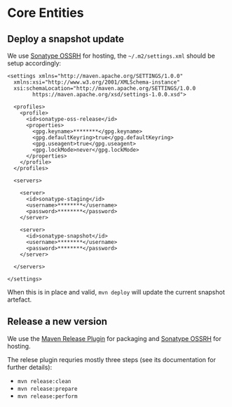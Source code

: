 # Core Entities

## Deploy a snapshot update

We use 
[Sonatype OSSRH](https://central.sonatype.org/pages/ossrh-guide.html)
for hosting, the `~/.m2/settings.xml` should be setup accordingly:

```
<settings xmlns="http://maven.apache.org/SETTINGS/1.0.0"
  xmlns:xsi="http://www.w3.org/2001/XMLSchema-instance"
  xsi:schemaLocation="http://maven.apache.org/SETTINGS/1.0.0
        https://maven.apache.org/xsd/settings-1.0.0.xsd">

  <profiles>
    <profile>
      <id>sonatype-oss-release</id>
      <properties>
        <gpg.keyname>********</gpg.keyname>
        <gpg.defaultKeyring>true</gpg.defaultKeyring>
        <gpg.useagent>true</gpg.useagent>
        <gpg.lockMode>never</gpg.lockMode>
      </properties>
    </profile>
  </profiles>

  <servers>

    <server>
      <id>sonatype-staging</id>
      <username>********</username>
      <password>********</password>
    </server>

    <server>
      <id>sonatype-snapshot</id>
      <username>********</username>
      <password>********</password>
    </server>

  </servers>

</settings>
```

When this is in place and valid, `mvn deploy` will update the current snapshot artefact.


## Release a new version

We use the
[Maven Release Plugin](https://maven.apache.org/maven-release/maven-release-plugin/)
for packaging and
[Sonatype OSSRH](https://central.sonatype.org/pages/ossrh-guide.html)
for hosting.

The relese plugin requries mostly three steps
(see its documentation for further details):

- `mvn release:clean`
- `mvn release:prepare`
- `mvn release:perform`
